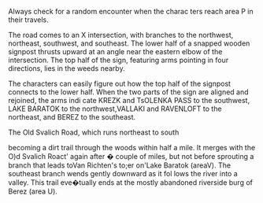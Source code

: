 Always check for a random encounter when the charac­ ters reach area P in their travels.

The road comes to an X intersection, with branches to the northwest, northeast, southwest, and southeast. The lower half of a snapped wooden signpost thrusts upward at an angle near the eastern elbow of the intersection. The top half of the sign, featuring arms pointing in four directions, lies in the weeds nearby.

The characters can easily figure out how the top half of the signpost connects to the lower half. When the two parts of the sign are aligned and rejoined, the arms indi­ cate KREZK and TsOLENKA PASS to the southwest, LAKE BARATOK to the northwest,VALLAKI and RAVENLOFT to the northeast, and BEREZ to the southeast.

The Old Svalich Road, which runs northeast to south­

becoming a dirt trail through the woods within half a mile. It merges with the O)d Svalich Roact' again after � couple of miles, but not before sprouting a branch that leads toVan Richten's to;er on'Lake Baratok (areaV). The southeast branch wends gently downward as it fol­ lows the river into a valley. This trail eve�tually ends at the mostly abandoned riverside burg of Berez (area U).